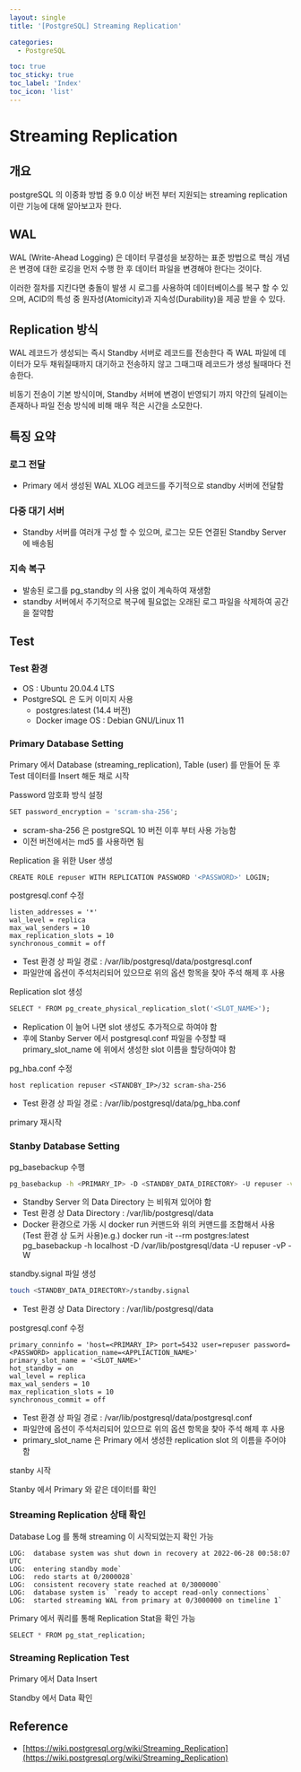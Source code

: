 ```yaml
---
layout: single
title: '[PostgreSQL] Streaming Replication'

categories:
  - PostgreSQL

toc: true
toc_sticky: true
toc_label: 'Index'
toc_icon: 'list'
---
```


# Streaming Replication

## 개요

postgreSQL 의 이중화 방법 중 9.0 이상 버전 부터 지원되는 streaming replication 이란 기능에 대해 알아보고자 한다.

## WAL

WAL (Write-Ahead Logging) 은 데이터 무결성을 보장하는 표준 방법으로 핵심 개념은 변경에 대한 로깅을 먼저 수행 한 후 데이터 파일을 변경해야 한다는 것이다.

이러한 절차를 지킨다면 충돌이 발생 시 로그를 사용하여 데이터베이스를 복구 할 수 있으며, ACID의 특성 중 원자성(Atomicity)과 지속성(Durability)을 제공 받을 수 있다.

## Replication 방식

WAL 레코드가 생성되는 즉시 Standby 서버로 레코드를 전송한다 즉 WAL 파일에 데이터가 모두 채워질때까지 대기하고 전송하지 않고 그때그때 레코드가 생성 될때마다 전송한다.

비동기 전송이 기본 방식이며, Standby 서버에 변경이 반영되기 까지 약간의 딜레이는 존재하나 파일 전송 방식에 비해 매우 적은 시간을 소모한다.

## 특징 요약

### **로그 전달**

- Primary 에서 생성된 WAL XLOG 레코드를 주기적으로 standby 서버에 전달함

### **다중 대기 서버**

- Standby 서버를 여러개 구성 할 수 있으며, 로그는 모든 연결된 Standby Server 에 배송됨

### **지속 복구**

- 발송된 로그를 pg_standby 의 사용 없이 계속하여 재생함
- standby 서버에서 주기적으로 복구에 필요없는 오래된 로그 파일을 삭제하여 공간을 절약함

## Test

### **Test 환경**

- OS : Ubuntu 20.04.4 LTS
- PostgreSQL 은 도커 이미지 사용
    - postgres:latest (14.4 버전)
    - Docker image OS : Debian GNU/Linux 11

### **Primary Database Setting**

Primary 에서 Database (streaming_replication), Table (user) 를 만들어 둔 후 Test 데이터를 Insert 해둔 채로 시작

Password 암호화 방식 설정

```sql
SET password_encryption = 'scram-sha-256';
```

- scram-sha-256 은 postgreSQL 10 버전 이후 부터 사용 가능함
- 이전 버전에서는 md5 를 사용하면 됨

Replication 을 위한 User 생성

```sql
CREATE ROLE repuser WITH REPLICATION PASSWORD '<PASSWORD>' LOGIN;
```

postgresql.conf 수정

```
listen_addresses = '*'
wal_level = replica
max_wal_senders = 10
max_replication_slots = 10
synchronous_commit = off
```

- Test 환경 상 파일 경로 : /var/lib/postgresql/data/postgresql.conf
- 파일안에 옵션이 주석처리되어 있으므로 위의 옵션 항목을 찾아 주석 해제 후 사용

Replication slot 생성

```sql
SELECT * FROM pg_create_physical_replication_slot('<SLOT_NAME>');
```

- Replication 이 늘어 나면 slot 생성도 추가적으로 하여야 함
- 후에 Stanby Server 에서 postgresql.conf 파일을 수정할 때 primary_slot_name 에 위에서 생성한 slot 이름을 할당하여야 함

pg_hba.conf 수정

```
host replication repuser <STANDBY_IP>/32 scram-sha-256
```

- Test 환경 상 파일 경로 : /var/lib/postgresql/data/pg_hba.conf

primary 재시작

### **Stanby Database Setting**

pg_basebackup 수행

```bash
pg_basebackup -h <PRIMARY_IP> -D <STANDBY_DATA_DIRECTORY> -U repuser -vP -W
```

- Standby Server 의 Data Directory 는 비워져 있어야 함
- Test 환경 상 Data Directory : /var/lib/postgresql/data
- Docker 환경으로 가동 시 docker run 커맨드와 위의 커맨드를 조합해서 사용 (Test 환경 상 도커 사용)e.g.) docker run -it --rm postgres:latest pg_basebackup -h localhost -D /var/lib/postgresql/data -U repuser -vP -W

standby.signal 파일 생성

```bash
touch <STANDBY_DATA_DIRECTORY>/standby.signal
```

- Test 환경 상 Data Directory : /var/lib/postgresql/data

postgresql.conf 수정

```
primary_conninfo = 'host=<PRIMARY_IP> port=5432 user=repuser password=<PASSWORD> application_name=<APPLIACTION_NAME>'
primary_slot_name = '<SLOT_NAME>'
hot_standby = on
wal_level = replica
max_wal_senders = 10
max_replication_slots = 10
synchronous_commit = off
```

- Test 환경 상 파일 경로 : /var/lib/postgresql/data/postgresql.conf
- 파일안에 옵션이 주석처리되어 있으므로 위의 옵션 항목을 찾아 주석 해제 후 사용
- primary_slot_name 은 Primary 에서 생성한 replication slot 의 이름을 주어야 함

stanby 시작

Stanby 에서 Primary 와 같은 데이터를 확인

### **Streaming Replication 상태 확인**

Database Log 를 통해 streaming 이 시작되었는지 확인 가능

```
LOG:  database system was shut down in recovery at 2022-06-28 00:58:07 UTC
LOG:  entering standby mode`
LOG:  redo starts at 0/2000028`
LOG:  consistent recovery state reached at 0/3000000`
LOG:  database system is` `ready to accept read-only connections`
LOG:  started streaming WAL from primary at 0/3000000 on timeline 1`
```

Primary 에서 쿼리를 통해 Replication Stat을 확인 가능

```sql
SELECT * FROM pg_stat_replication;
```

### **Streaming Replication Test**

Primary 에서 Data Insert

Standby 에서 Data 확인

## Reference

- [https://wiki.postgresql.org/wiki/Streaming_Replication](https://wiki.postgresql.org/wiki/Streaming_Replication)
